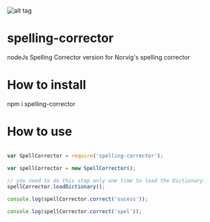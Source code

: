 ![alt tag](https://travis-ci.org/KhaledSami/spelling-corrector.svg?branch=master)
# spelling-corrector
nodeJs Spelling Corrector version for Norvig's spelling corrector

# How to install

npm i spelling-corrector

# How to use 
```javascript

var SpellCorrector = require('spelling-corrector');

var spellCorrector = new SpellCorrector();

// you need to do this step only one time to load the Dictionary
spellCorrector.loadDictionary();

console.log(spellCorrector.correct('sucess'));

console.log(spellCorrector.correct('spel'));
```

